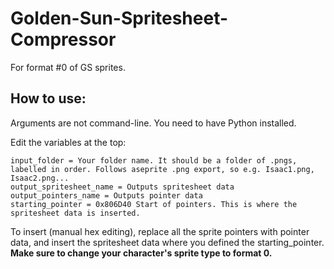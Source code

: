 # Golden-Sun-Spritesheet-Compressor
For format #0 of GS sprites.

## How to use:
Arguments are not command-line. You need to have Python installed.

Edit the variables at the top:
```
input_folder = Your folder name. It should be a folder of .pngs, labelled in order. Follows aseprite .png export, so e.g. Isaac1.png, Isaac2.png...
output_spritesheet_name = Outputs spritesheet data
output_pointers_name = Outputs pointer data
starting_pointer = 0x806D40 Start of pointers. This is where the spritesheet data is inserted.
```

To insert (manual hex editing), replace all the sprite pointers with pointer data, and insert the spritesheet data where you defined the starting_pointer. 
**Make sure to change your character's sprite type to format 0.**
